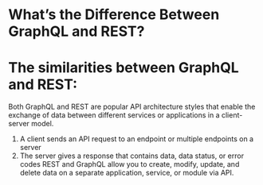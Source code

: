 # What’s the Difference Between GraphQL and REST?


# The similarities between GraphQL and REST:
Both GraphQL and REST are popular API architecture styles that enable the exchange of data between different services or applications in a client-server model.
1. A client sends an API request to an endpoint or multiple endpoints on a server
2. The server gives a response that contains data, data status, or error codes
REST and GraphQL allow you to create, modify, update, and delete data on a separate application, service, or module via API. 
